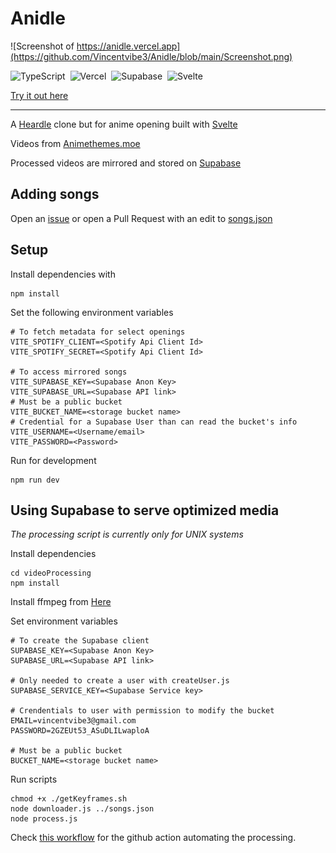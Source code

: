# Anidle

![Screenshot of https://anidle.vercel.app](https://github.com/Vincentvibe3/Anidle/blob/main/Screenshot.png)

![TypeScript](https://img.shields.io/badge/typescript-%23007ACC.svg?style=for-the-badge&logo=typescript&logoColor=white)
&nbsp;![Vercel](https://img.shields.io/badge/vercel-%23000000.svg?style=for-the-badge&logo=vercel&logoColor=white)
&nbsp;![Supabase](https://img.shields.io/badge/Supabase-3ECF8E?style=for-the-badge&logo=supabase&logoColor=white)
&nbsp;![Svelte](https://img.shields.io/badge/svelte-%23f1413d.svg?style=for-the-badge&logo=svelte&logoColor=white)

[Try it out here](https://vercel.com/vincentvibe3/anidle)

---

A [Heardle](https://www.heardle.app/) clone but for anime opening built with [Svelte](https://svelte.dev/)

Videos from [Animethemes.moe](https://animethemes.github.io/animethemes-web/)

Processed videos are mirrored and stored on [Supabase](https://supabase.com/)

## Adding songs

Open an [issue](https://github.com/Vincentvibe3/Anidle/issues) or open a Pull Request with an edit to [songs.json](https://github.com/Vincentvibe3/Anidle/blob/main/songs.json)

## Setup

Install dependencies with

```console
npm install
```

Set the following environment variables

```properties
# To fetch metadata for select openings
VITE_SPOTIFY_CLIENT=<Spotify Api Client Id>
VITE_SPOTIFY_SECRET=<Spotify Api Client Id>

# To access mirrored songs
VITE_SUPABASE_KEY=<Supabase Anon Key>
VITE_SUPABASE_URL=<Supabase API link>
# Must be a public bucket
VITE_BUCKET_NAME=<storage bucket name>
# Credential for a Supabase User than can read the bucket's info
VITE_USERNAME=<Username/email>
VITE_PASSWORD=<Password>

```

Run for development

```console
npm run dev
```

## Using Supabase to serve optimized media

*The processing script is currently only for UNIX systems*

Install dependencies

```console
cd videoProcessing
npm install
```

Install ffmpeg from [Here]()

Set environment variables

```properties
# To create the Supabase client
SUPABASE_KEY=<Supabase Anon Key>
SUPABASE_URL=<Supabase API link>

# Only needed to create a user with createUser.js
SUPABASE_SERVICE_KEY=<Supabase Service key>

# Crendentials to user with permission to modify the bucket
EMAIL=vincentvibe3@gmail.com
PASSWORD=2GZEUt53_ASuDLILwaploA

# Must be a public bucket
BUCKET_NAME=<storage bucket name>
```

Run scripts

```
chmod +x ./getKeyframes.sh
node downloader.js ../songs.json
node process.js
```
Check [this workflow]() for the github action automating the processing.